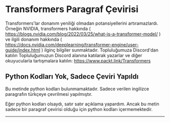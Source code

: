 # Transformers Paragraf Çevirisi

Transformers'lar donanım yeniliği olmadan potansiyellerini artıramazlardı. Örneğin NVIDIA, transformers hakkında ( https://blogs.nvidia.com/blog/2022/03/25/what-is-a-transformer-model/ ) ve ilgili donanım hakkında ( https://docs.nvidia.com/deeplearning/transformer-engine/user-guide/index.html ) ilginç bilgiler sunmaktadır. Topluluğumuza Discord'dan katılın Topluluğumuzun Discord alanına katılarak yazarlar ve diğer okuyucularla tartışmalara katılın: https://www.packt.link/Transformers

## Python Kodları Yok, Sadece Çeviri Yapıldı

Bu metinde python kodları bulunmamaktadır. Sadece verilen ingilizce paragrafın türkçeye çevrilmesi yapılmıştır.

Eğer python kodları olsaydı, satır satır açıklama yapardım. Ancak bu metin sadece bir paragraf çevirisi olduğu için python kodları içermemektedir.

---

